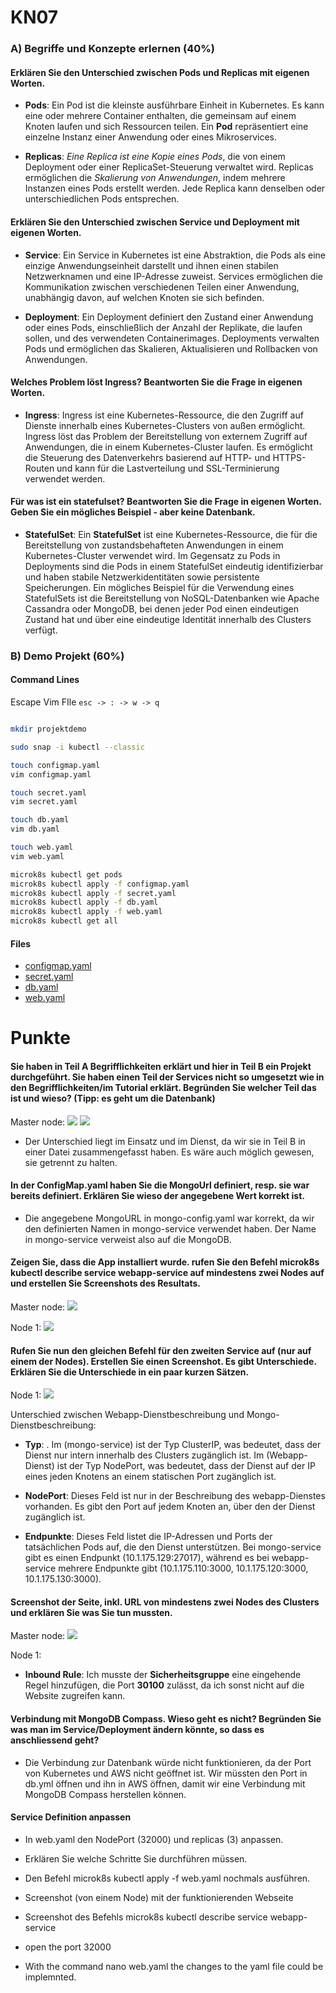 # KN07

### A) Begriffe und Konzepte erlernen (40%)

####  Erklären Sie den Unterschied zwischen Pods und Replicas mit eigenen Worten.

- **Pods**: Ein Pod ist die kleinste ausführbare Einheit in Kubernetes. Es kann eine oder mehrere Container enthalten, die gemeinsam auf einem Knoten laufen und sich Ressourcen teilen. Ein **Pod** repräsentiert eine einzelne Instanz einer Anwendung oder eines Mikroservices.

- **Replicas**: *Eine Replica ist eine Kopie eines Pods*, die von einem Deployment oder einer ReplicaSet-Steuerung verwaltet wird. Replicas ermöglichen die *Skalierung von Anwendungen*, indem mehrere Instanzen eines Pods erstellt werden. Jede Replica kann denselben oder unterschiedlichen Pods entsprechen.

#### Erklären Sie den Unterschied zwischen Service und Deployment mit eigenen Worten. 

- **Service**: Ein Service in Kubernetes ist eine Abstraktion, die Pods als eine einzige Anwendungseinheit darstellt und ihnen einen stabilen Netzwerknamen und eine IP-Adresse zuweist. Services ermöglichen die Kommunikation zwischen verschiedenen Teilen einer Anwendung, unabhängig davon, auf welchen Knoten sie sich befinden.

- **Deployment**: Ein Deployment definiert den Zustand einer Anwendung oder eines Pods, einschließlich der Anzahl der Replikate, die laufen sollen, und des verwendeten Containerimages. Deployments verwalten Pods und ermöglichen das Skalieren, Aktualisieren und Rollbacken von Anwendungen.

#### Welches Problem löst Ingress? Beantworten Sie die Frage in eigenen Worten.

- **Ingress**: Ingress ist eine Kubernetes-Ressource, die den Zugriff auf Dienste innerhalb eines Kubernetes-Clusters von außen ermöglicht. Ingress löst das Problem der Bereitstellung von externem Zugriff auf Anwendungen, die in einem Kubernetes-Cluster laufen. Es ermöglicht die Steuerung des Datenverkehrs basierend auf HTTP- und HTTPS-Routen und kann für die Lastverteilung und SSL-Terminierung verwendet werden.

#### Für was ist ein statefulset? Beantworten Sie die Frage in eigenen Worten. Geben Sie ein mögliches Beispiel - aber keine Datenbank. 

- **StatefulSet**: Ein **StatefulSet** ist eine Kubernetes-Ressource, die für die Bereitstellung von zustandsbehafteten Anwendungen in einem Kubernetes-Cluster verwendet wird. Im Gegensatz zu Pods in Deployments sind die Pods in einem StatefulSet eindeutig identifizierbar und haben stabile Netzwerkidentitäten sowie persistente Speicherungen. Ein mögliches Beispiel für die Verwendung eines StatefulSets ist die Bereitstellung von NoSQL-Datenbanken wie Apache Cassandra oder MongoDB, bei denen jeder Pod einen eindeutigen Zustand hat und über eine eindeutige Identität innerhalb des Clusters verfügt.

### B) Demo Projekt (60%)

#### Command Lines

Escape Vim FIle
`esc -> : -> w -> q`

```bash

mkdir projektdemo

sudo snap -i kubectl --classic

touch configmap.yaml
vim configmap.yaml

touch secret.yaml
vim secret.yaml

touch db.yaml
vim db.yaml

touch web.yaml
vim web.yaml

microk8s kubectl get pods
microk8s kubectl apply -f configmap.yaml
microk8s kubectl apply -f secret.yaml
microk8s kubectl apply -f db.yaml
microk8s kubectl apply -f web.yaml
microk8s kubectl get all

```

#### Files

- [configmap.yaml](./Content/B/configmap.yaml)
- [secret.yaml](./Content/B/secret.yamlyaml)
- [db.yaml](./Content/B/mongodb.yaml)
- [web.yaml](./Content/B/webapp.yaml)

# Punkte

#### Sie haben in Teil A Begrifflichkeiten erklärt und hier in Teil B ein Projekt durchgeführt. Sie haben einen Teil der Services nicht so umgesetzt wie in den Begrifflichkeiten/im Tutorial erklärt. Begründen Sie welcher Teil das ist und wieso? (Tipp: es geht um die Datenbank)

Master node:
![](./Content/Cameron/03%20Cameron.png)
![](./Content/Cameron/02%20Cameron.png)

- Der Unterschied liegt im Einsatz und im Dienst, da wir sie in Teil B in einer Datei zusammengefasst haben. Es wäre auch möglich gewesen, sie getrennt zu halten.


#### In der ConfigMap.yaml haben Sie die MongoUrl definiert, resp. sie war bereits definiert. Erklären Sie wieso der angegebene Wert korrekt ist.

- Die angegebene MongoURL in mongo-config.yaml war korrekt, da wir den definierten Namen in mongo-service verwendet haben. Der Name in mongo-service verweist also auf die MongoDB.

#### Zeigen Sie, dass die App installiert wurde. rufen Sie den Befehl microk8s kubectl describe service webapp-service auf mindestens zwei Nodes auf und erstellen Sie Screenshots des Resultats.

Master node:
![](./Content/Cameron/05Cameron.png)

Node 1:
![](./Content/Cameron/04Cameron.png)


#### Rufen Sie nun den gleichen Befehl für den zweiten Service auf (nur auf einem der Nodes). Erstellen Sie einen Screenshot. Es gibt Unterschiede. Erklären Sie die Unterschiede in ein paar kurzen Sätzen.

Node 1:
![](./Content/Cameron/06Cameron.png)

Unterschied zwischen Webapp-Dienstbeschreibung und Mongo-Dienstbeschreibung:

- **Typ**: . Im (mongo-service) ist der Typ ClusterIP, was bedeutet, dass der Dienst nur intern innerhalb des Clusters zugänglich ist. Im (Webapp-Dienst) ist der Typ NodePort, was bedeutet, dass der Dienst auf der IP eines jeden Knotens an einem statischen Port zugänglich ist.

- **NodePort**: Dieses Feld ist nur in der Beschreibung des webapp-Dienstes vorhanden. Es gibt den Port auf jedem Knoten an, über den der Dienst zugänglich ist.

- **Endpunkte**: Dieses Feld listet die IP-Adressen und Ports der tatsächlichen Pods auf, die den Dienst unterstützen. Bei mongo-service gibt es einen Endpunkt (10.1.175.129:27017), während es bei webapp-service mehrere Endpunkte gibt (10.1.175.110:3000, 10.1.175.120:3000, 10.1.175.130:3000).

#### Screenshot der Seite, inkl. URL von mindestens zwei Nodes des Clusters und erklären Sie was Sie tun mussten.

Master node:
![](./Content/Cameron/07Cameron.png)

Node 1:
![]()

- **Inbound Rule**: Ich musste der **Sicherheitsgruppe** eine eingehende Regel hinzufügen, die Port **30100** zulässt, da ich sonst nicht auf die Website zugreifen kann.

#### Verbindung mit MongoDB Compass. Wieso geht es nicht? Begründen Sie was man im Service/Deployment ändern könnte, so dass es anschliessend geht?

- Die Verbindung zur Datenbank würde nicht funktionieren, da der Port von Kubernetes und AWS nicht geöffnet ist. Wir müssten den Port in db.yml öffnen und ihn in AWS öffnen, damit wir eine Verbindung mit MongoDB Compass herstellen können.

#### Service Definition anpassen

- In web.yaml den NodePort (32000) und replicas (3) anpassen.
- Erklären Sie welche Schritte Sie durchführen müssen.
- Den Befehl microk8s kubectl apply -f web.yaml nochmals ausführen.
- Screenshot (von einem Node) mit der funktionierenden Webseite
- Screenshot des Befehls microk8s kubectl describe service webapp-service

- open the port 32000
- With the command nano web.yaml the changes to the yaml file could be implemnted.